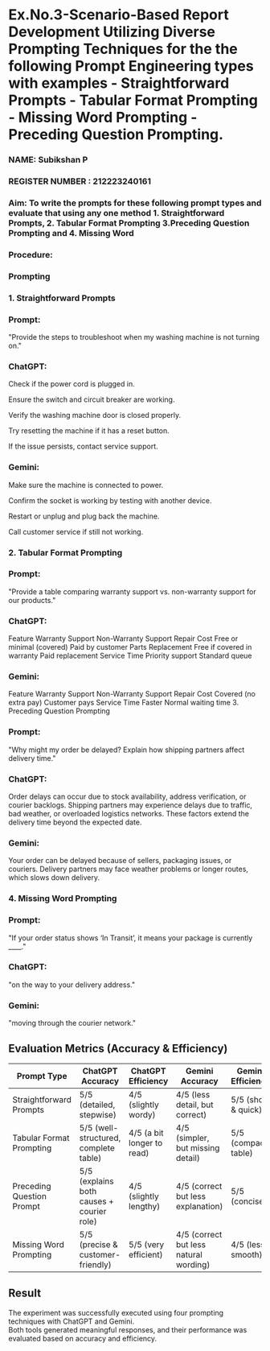 # Ex.No.3-Scenario-Based Report Development Utilizing Diverse Prompting Techniques for the the following Prompt Engineering types with examples - Straightforward Prompts - Tabular Format Prompting - Missing Word Prompting - Preceding Question Prompting.

### NAME: Subikshan P
### REGISTER NUMBER : 212223240161
### Aim: To write the prompts for these following prompt types and evaluate that using any one method 1. Straightforward Prompts, 2. Tabular Format Prompting 3.Preceding Question Prompting and 4. Missing Word ### 

### Procedure:
### Prompting
### 1. Straightforward Prompts

### Prompt:
"Provide the steps to troubleshoot when my washing machine is not turning on."

### ChatGPT:

Check if the power cord is plugged in.

Ensure the switch and circuit breaker are working.

Verify the washing machine door is closed properly.

Try resetting the machine if it has a reset button.

If the issue persists, contact service support.

### Gemini:

Make sure the machine is connected to power.

Confirm the socket is working by testing with another device.

Restart or unplug and plug back the machine.

Call customer service if still not working.

### 2. Tabular Format Prompting

### Prompt:
"Provide a table comparing warranty support vs. non-warranty support for our products."

### ChatGPT:

Feature	Warranty Support	Non-Warranty Support
Repair Cost	Free or minimal (covered)	Paid by customer
Parts Replacement	Free if covered in warranty	Paid replacement
Service Time	Priority support	Standard queue

### Gemini:

Feature	Warranty Support	Non-Warranty Support
Repair Cost	Covered (no extra pay)	Customer pays
Service Time	Faster	Normal waiting time
3. Preceding Question Prompting

### Prompt:
"Why might my order be delayed? Explain how shipping partners affect delivery time."

### ChatGPT:
Order delays can occur due to stock availability, address verification, or courier backlogs. Shipping partners may experience delays due to traffic, bad weather, or overloaded logistics networks. These factors extend the delivery time beyond the expected date.

### Gemini:
Your order can be delayed because of sellers, packaging issues, or couriers. Delivery partners may face weather problems or longer routes, which slows down delivery.

### 4. Missing Word Prompting

### Prompt:
"If your order status shows ‘In Transit’, it means your package is currently ____."

### ChatGPT:
"on the way to your delivery address."

### Gemini:
"moving through the courier network."


## **Evaluation Metrics (Accuracy & Efficiency)**  

| Prompt Type              | ChatGPT Accuracy                          | ChatGPT Efficiency          | Gemini Accuracy                       | Gemini Efficiency          |
|---------------------------|-------------------------------------------|-----------------------------|---------------------------------------|-----------------------------|
| Straightforward Prompts   | 5/5 (detailed, stepwise)                  | 4/5 (slightly wordy)        | 4/5 (less detail, but correct)        | 5/5 (short & quick)        |
| Tabular Format Prompting  | 5/5 (well-structured, complete table)     | 4/5 (a bit longer to read)  | 4/5 (simpler, but missing detail)     | 5/5 (compact table)        |
| Preceding Question Prompt | 5/5 (explains both causes + courier role) | 4/5 (slightly lengthy)      | 4/5 (correct but less explanation)    | 5/5 (concise)              |
| Missing Word Prompting    | 5/5 (precise & customer-friendly)         | 5/5 (very efficient)        | 4/5 (correct but less natural wording)| 4/5 (less smooth)          |


## **Result**  

The experiment was successfully executed using four prompting techniques with ChatGPT and Gemini.  
Both tools generated meaningful responses, and their performance was evaluated based on accuracy and efficiency.  
